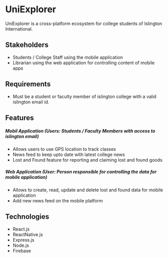 # UniExplorer

UniExplorer is a cross-platform ecosystem for college students of Islington International.

## Stakeholders
- Students / College Staff using the mobile application
- Librarian using the web application for controlling content of mobile apps

## Requirements
- Must be a student or faculty member of islington college with a valid islington email id.

## Features

##### Mobil Application (Users: Students / Faculty Members with access to islington email)
- Allows users to use GPS location to track classes
- News feed to keep upto date with latest college news
- Lost and Found feature for reporting and claiming lost and found goods

##### Web Application (User: Person responsible for controlling the data for mobile application)
- Allows to create, read, update and delete lost and found data for mobile application
- Add new news feed on the mobile platform

## Technologies
- React.js
- ReactNative.js
- Express.js
- Node.js
- Firebase
